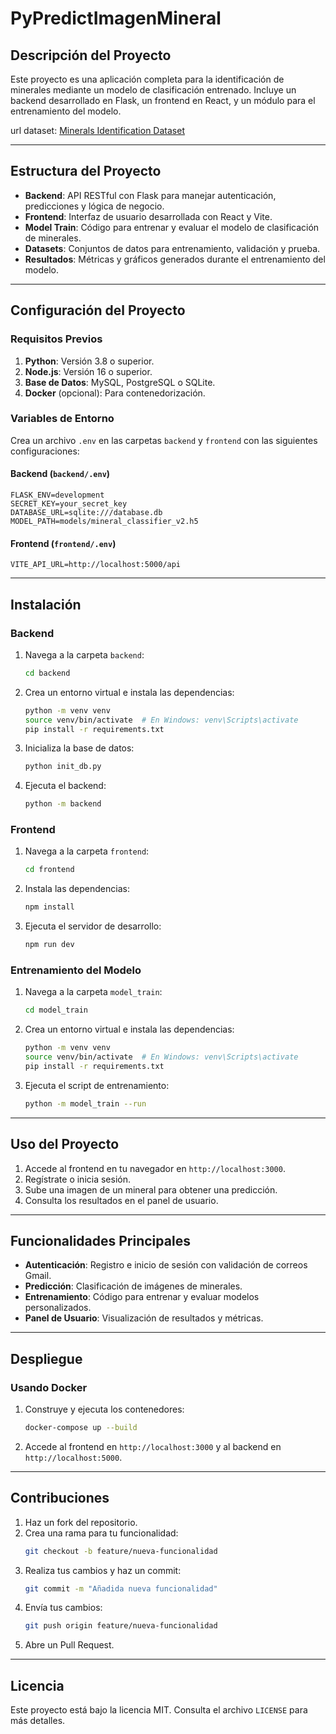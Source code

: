 # PyPredictImagenMineral

## Descripción del Proyecto

Este proyecto es una aplicación completa para la identificación de minerales mediante un modelo de clasificación entrenado. Incluye un backend desarrollado en Flask, un frontend en React, y un módulo para el entrenamiento del modelo.

url dataset: [Minerals Identification Dataset](https://www.kaggle.com/datasets/asiedubrempong/minerals-identification-dataset)

---

## Estructura del Proyecto

- **Backend**: API RESTful con Flask para manejar autenticación, predicciones y lógica de negocio.
- **Frontend**: Interfaz de usuario desarrollada con React y Vite.
- **Model Train**: Código para entrenar y evaluar el modelo de clasificación de minerales.
- **Datasets**: Conjuntos de datos para entrenamiento, validación y prueba.
- **Resultados**: Métricas y gráficos generados durante el entrenamiento del modelo.

---

## Configuración del Proyecto

### Requisitos Previos

1. **Python**: Versión 3.8 o superior.
2. **Node.js**: Versión 16 o superior.
3. **Base de Datos**: MySQL, PostgreSQL o SQLite.
4. **Docker** (opcional): Para contenedorización.

### Variables de Entorno

Crea un archivo `.env` en las carpetas `backend` y `frontend` con las siguientes configuraciones:

#### Backend (`backend/.env`)
```
FLASK_ENV=development
SECRET_KEY=your_secret_key
DATABASE_URL=sqlite:///database.db
MODEL_PATH=models/mineral_classifier_v2.h5
```

#### Frontend (`frontend/.env`)
```
VITE_API_URL=http://localhost:5000/api
```

---

## Instalación

### Backend

1. Navega a la carpeta `backend`:
   ```bash
   cd backend
   ```

2. Crea un entorno virtual e instala las dependencias:
   ```bash
   python -m venv venv
   source venv/bin/activate  # En Windows: venv\Scripts\activate
   pip install -r requirements.txt
   ```

3. Inicializa la base de datos:
   ```bash
   python init_db.py
   ```

4. Ejecuta el backend:
   ```bash
   python -m backend
   ```

### Frontend

1. Navega a la carpeta `frontend`:
   ```bash
   cd frontend
   ```

2. Instala las dependencias:
   ```bash
   npm install
   ```

3. Ejecuta el servidor de desarrollo:
   ```bash
   npm run dev
   ```

### Entrenamiento del Modelo

1. Navega a la carpeta `model_train`:
   ```bash
   cd model_train
   ```

2. Crea un entorno virtual e instala las dependencias:
   ```bash
   python -m venv venv
   source venv/bin/activate  # En Windows: venv\Scripts\activate
   pip install -r requirements.txt
   ```

3. Ejecuta el script de entrenamiento:
   ```bash
   python -m model_train --run
   ```

---

## Uso del Proyecto

1. Accede al frontend en tu navegador en `http://localhost:3000`.
2. Regístrate o inicia sesión.
3. Sube una imagen de un mineral para obtener una predicción.
4. Consulta los resultados en el panel de usuario.

---

## Funcionalidades Principales

- **Autenticación**: Registro e inicio de sesión con validación de correos Gmail.
- **Predicción**: Clasificación de imágenes de minerales.
- **Entrenamiento**: Código para entrenar y evaluar modelos personalizados.
- **Panel de Usuario**: Visualización de resultados y métricas.

---

## Despliegue

### Usando Docker

1. Construye y ejecuta los contenedores:
   ```bash
   docker-compose up --build
   ```

2. Accede al frontend en `http://localhost:3000` y al backend en `http://localhost:5000`.

---

## Contribuciones

1. Haz un fork del repositorio.
2. Crea una rama para tu funcionalidad:
   ```bash
   git checkout -b feature/nueva-funcionalidad
   ```
3. Realiza tus cambios y haz un commit:
   ```bash
   git commit -m "Añadida nueva funcionalidad"
   ```
4. Envía tus cambios:
   ```bash
   git push origin feature/nueva-funcionalidad
   ```
5. Abre un Pull Request.

---

## Licencia

Este proyecto está bajo la licencia MIT. Consulta el archivo `LICENSE` para más detalles.